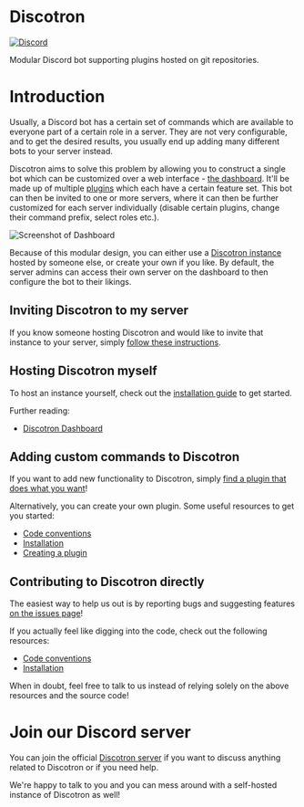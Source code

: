 # Discotron
[![Discord](https://img.shields.io/discord/612920539723595786?label=Discotron&logo=discord&logoColor=fff)](https://discord.gg/eq9djCR)

Modular Discord bot supporting plugins hosted on git repositories.

# Introduction
Usually, a Discord bot has a certain set of commands which are available to everyone part of a certain role in a server. They are not very configurable, and to get the desired results, you usually end up adding many different bots to your server instead.

Discotron aims to solve this problem by allowing you to construct a single bot which can be customized over a web interface - [the dashboard](https://github.com/forwards-long-jump/discotron/wiki/Dashboard).
It'll be made up of multiple [plugins](https://github.com/forwards-long-jump/discotron/wiki/Plugin-structure) which each have a certain feature set.
This bot can then be invited to one or more servers, where it can then be further customized for each server individually (disable certain plugins, change their command prefix, select roles etc.).

![Screenshot of Dashboard](https://orikaru.net/dl/discotron-demo.png)

Because of this modular design, you can either use a [Discotron instance](https://github.com/forwards-long-jump/discotron/wiki/Configuration-files) hosted by someone else, or create your own if you like. By default, the server admins can access their own server on the dashboard to then configure the bot to their likings.

## Inviting Discotron to my server
If you know someone hosting Discotron and would like to invite that instance to your server, simply [follow these instructions](https://github.com/forwards-long-jump/discotron/wiki/Dashboard#Invite).

## Hosting Discotron myself
To host an instance yourself, check out the [installation guide](https://github.com/forwards-long-jump/discotron/wiki/Installation) to get started.

Further reading:

- [Discotron Dashboard](https://github.com/forwards-long-jump/discotron/wiki/Dashboard)

## Adding custom commands to Discotron
If you want to add new functionality to Discotron, simply [find a plugin that does what you want](https://github.com/forwards-long-jump/discotron/wiki/Dashboard#Plugins)!

Alternatively, you can create your own plugin. Some useful resources to get you started:

- [Code conventions](https://github.com/forwards-long-jump/discotron/wiki/Coding-conventions)
- [Installation](https://github.com/forwards-long-jump/discotron/wiki/Installation)
- [Creating a plugin](https://github.com/forwards-long-jump/discotron/wiki/Plugin-structure)

## Contributing to Discotron directly
The easiest way to help us out is by reporting bugs and suggesting features [on the issues page](https://github.com/forwards-long-jump/discotron/issues)!

If you actually feel like digging into the code, check out the following resources:

- [Code conventions](https://github.com/forwards-long-jump/discotron/wiki/Coding-conventions)
- [Installation](https://github.com/forwards-long-jump/discotron/wiki/Installation)

When in doubt, feel free to talk to us instead of relying solely on the above resources and the source code!

# Join our Discord server
You can join the official [Discotron server](https://discord.gg/eq9djCR) if you want to discuss anything related to Discotron or if you need help.

We're happy to talk to you and you can mess around with a self-hosted instance of Discotron as well!
